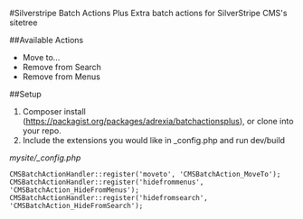 #Silverstripe Batch Actions Plus
Extra batch actions for SilverStripe CMS's sitetree

##Available Actions
* Move to...
* Remove from Search 
* Remove from Menus 


##Setup
1. Composer install (https://packagist.org/packages/adrexia/batchactionsplus), or clone into your repo.
2. Include the extensions you would like in _config.php and run dev/build

*mysite/_config.php*
	
	CMSBatchActionHandler::register('moveto', 'CMSBatchAction_MoveTo'); 
	CMSBatchActionHandler::register('hidefrommenus', 'CMSBatchAction_HideFromMenus'); 
	CMSBatchActionHandler::register('hidefromsearch', 'CMSBatchAction_HideFromSearch'); 
	
